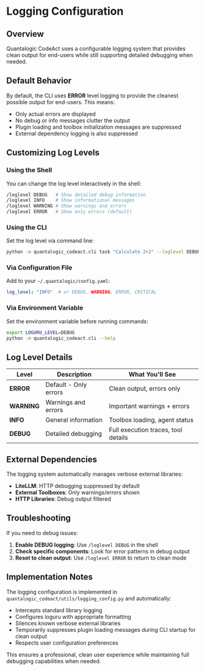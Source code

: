 # Logging Configuration

## Overview

Quantalogic CodeAct uses a configurable logging system that provides clean output for end-users while still supporting detailed debugging when needed.

## Default Behavior

By default, the CLI uses **ERROR** level logging to provide the cleanest possible output for end-users. This means:

- Only actual errors are displayed
- No debug or info messages clutter the output
- Plugin loading and toolbox initialization messages are suppressed
- External dependency logging is also suppressed

## Customizing Log Levels

### Using the Shell

You can change the log level interactively in the shell:

```bash
/loglevel DEBUG   # Show detailed debug information
/loglevel INFO    # Show informational messages
/loglevel WARNING # Show warnings and errors
/loglevel ERROR   # Show only errors (default)
```

### Using the CLI

Set the log level via command line:

```bash
python -m quantalogic_codeact.cli task "Calculate 2+2" --loglevel DEBUG
```

### Via Configuration File

Add to your `~/.quantalogic/config.yaml`:

```yaml
log_level: "INFO"  # or DEBUG, WARNING, ERROR, CRITICAL
```

### Via Environment Variable

Set the environment variable before running commands:

```bash
export LOGURU_LEVEL=DEBUG
python -m quantalogic_codeact.cli --help
```

## Log Level Details

| Level | Description | What You'll See |
|-------|-------------|-----------------|
| **ERROR** | Default - Only errors | Clean output, errors only |
| **WARNING** | Warnings and errors | Important warnings + errors |
| **INFO** | General information | Toolbox loading, agent status |
| **DEBUG** | Detailed debugging | Full execution traces, tool details |

## External Dependencies

The logging system automatically manages verbose external libraries:

- **LiteLLM**: HTTP debugging suppressed by default
- **External Toolboxes**: Only warnings/errors shown
- **HTTP Libraries**: Debug output filtered

## Troubleshooting

If you need to debug issues:

1. **Enable DEBUG logging**: Use `/loglevel DEBUG` in the shell
2. **Check specific components**: Look for error patterns in debug output
3. **Reset to clean output**: Use `/loglevel ERROR` to return to clean mode

## Implementation Notes

The logging configuration is implemented in `quantalogic_codeact/utils/logging_config.py` and automatically:

- Intercepts standard library logging
- Configures loguru with appropriate formatting
- Silences known verbose external libraries
- Temporarily suppresses plugin loading messages during CLI startup for clean output
- Respects user configuration preferences

This ensures a professional, clean user experience while maintaining full debugging capabilities when needed.
